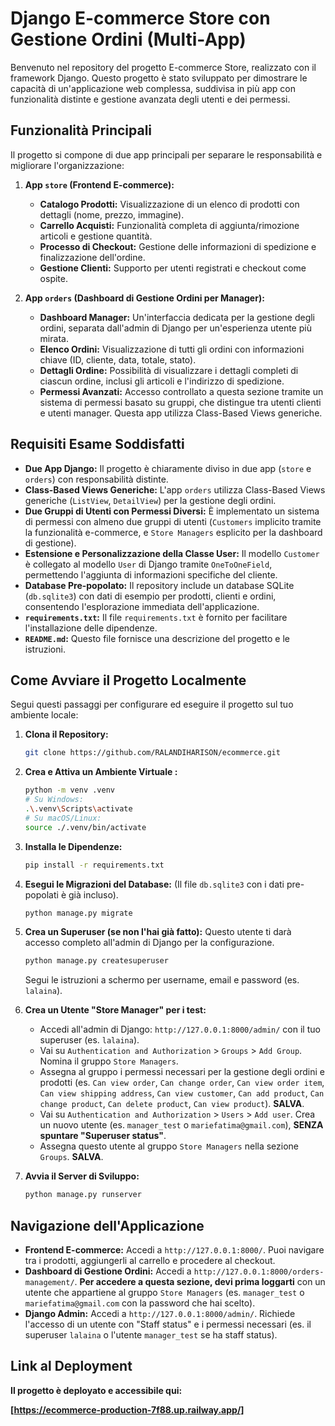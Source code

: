# Django E-commerce Store con Gestione Ordini (Multi-App)

Benvenuto nel repository del progetto E-commerce Store, realizzato con il framework Django. 
Questo progetto è stato sviluppato per dimostrare le capacità di un'applicazione web complessa, suddivisa in più app con funzionalità distinte e gestione avanzata degli utenti e dei permessi.

## Funzionalità Principali

Il progetto si compone di due app principali per separare le responsabilità e migliorare l'organizzazione:

1.  **App `store` (Frontend E-commerce):**
    * **Catalogo Prodotti:** Visualizzazione di un elenco di prodotti con dettagli (nome, prezzo, immagine).
    * **Carrello Acquisti:** Funzionalità completa di aggiunta/rimozione articoli e gestione quantità.
    * **Processo di Checkout:** Gestione delle informazioni di spedizione e finalizzazione dell'ordine.
    * **Gestione Clienti:** Supporto per utenti registrati e checkout come ospite.

2.  **App `orders` (Dashboard di Gestione Ordini per Manager):**
    * **Dashboard Manager:** Un'interfaccia dedicata per la gestione degli ordini, separata dall'admin di Django per un'esperienza utente più mirata.
    * **Elenco Ordini:** Visualizzazione di tutti gli ordini con informazioni chiave (ID, cliente, data, totale, stato).
    * **Dettagli Ordine:** Possibilità di visualizzare i dettagli completi di ciascun ordine, inclusi gli articoli e l'indirizzo di spedizione.
    * **Permessi Avanzati:** Accesso controllato a questa sezione tramite un sistema di permessi basato su gruppi, che distingue tra utenti clienti e utenti manager. Questa app utilizza Class-Based Views generiche.

## Requisiti Esame Soddisfatti

* **Due App Django:** Il progetto è chiaramente diviso in due app (`store` e `orders`) con responsabilità distinte.
* **Class-Based Views Generiche:** L'app `orders` utilizza Class-Based Views generiche (`ListView`, `DetailView`) per la gestione degli ordini.
* **Due Gruppi di Utenti con Permessi Diversi:** È implementato un sistema di permessi con almeno due gruppi di utenti (`Customers` implicito tramite la funzionalità e-commerce, e `Store Managers` esplicito per la dashboard di gestione).
* **Estensione e Personalizzazione della Classe User:** Il modello `Customer` è collegato al modello `User` di Django tramite `OneToOneField`, permettendo l'aggiunta di informazioni specifiche del cliente.
* **Database Pre-popolato:** Il repository include un database SQLite (`db.sqlite3`) con dati di esempio per prodotti, clienti e ordini, consentendo l'esplorazione immediata dell'applicazione.
* **`requirements.txt`:** Il file `requirements.txt` è fornito per facilitare l'installazione delle dipendenze.
* **`README.md`:** Questo file fornisce una descrizione del progetto e le istruzioni.

## Come Avviare il Progetto Localmente

Segui questi passaggi per configurare ed eseguire il progetto sul tuo ambiente locale:

1.  **Clona il Repository:**
    ```bash
    git clone https://github.com/RALANDIHARISON/ecommerce.git
    
    ```

2.  **Crea e Attiva un Ambiente Virtuale :**
    ```bash
    python -m venv .venv
    # Su Windows:
    .\.venv\Scripts\activate
    # Su macOS/Linux:
    source ./.venv/bin/activate
    ```

3.  **Installa le Dipendenze:**
    ```bash
    pip install -r requirements.txt
    ```

4.  **Esegui le Migrazioni del Database:**
    (Il file `db.sqlite3` con i dati pre-popolati è già incluso).
    ```bash
    python manage.py migrate
    ```

5.  **Crea un Superuser (se non l'hai già fatto):**
    Questo utente ti darà accesso completo all'admin di Django per la configurazione.
    ```bash
    python manage.py createsuperuser
    ```
    Segui le istruzioni a schermo per username, email e password (es. `lalaina`).

6.  **Crea un Utente "Store Manager" per i test:**
    * Accedi all'admin di Django: `http://127.0.0.1:8000/admin/` con il tuo superuser (es. `lalaina`).
    * Vai su `Authentication and Authorization` > `Groups` > `Add Group`. Nomina il gruppo `Store Managers`.
    * Assegna al gruppo i permessi necessari per la gestione degli ordini e prodotti (es. `Can view order`, `Can change order`, `Can view order item`, `Can view shipping address`, `Can view customer`, `Can add product`, `Can change product`, `Can delete product`, `Can view product`). **SALVA**.
    * Vai su `Authentication and Authorization` > `Users` > `Add user`. Crea un nuovo utente (es. `manager_test` o `mariefatima@gmail.com`), **SENZA spuntare "Superuser status"**.
    * Assegna questo utente al gruppo `Store Managers` nella sezione `Groups`. **SALVA**.

7.  **Avvia il Server di Sviluppo:**
    ```bash
    python manage.py runserver
    ```

## Navigazione dell'Applicazione

* **Frontend E-commerce:** Accedi a `http://127.0.0.1:8000/`. Puoi navigare tra i prodotti, aggiungerli al carrello e procedere al checkout.
* **Dashboard di Gestione Ordini:** Accedi a `http://127.0.0.1:8000/orders-management/`. **Per accedere a questa sezione, devi prima loggarti** con un utente che appartiene al gruppo `Store Managers` (es. `manager_test` o `mariefatima@gmail.com` con la password che hai scelto).
* **Django Admin:** Accedi a `http://127.0.0.1:8000/admin/`. Richiede l'accesso di un utente con "Staff status" e i permessi necessari (es. il superuser `lalaina` o l'utente `manager_test` se ha staff status).

## Link al Deployment

**Il progetto è deployato e accessibile qui:**

**[https://ecommerce-production-7f88.up.railway.app/]**